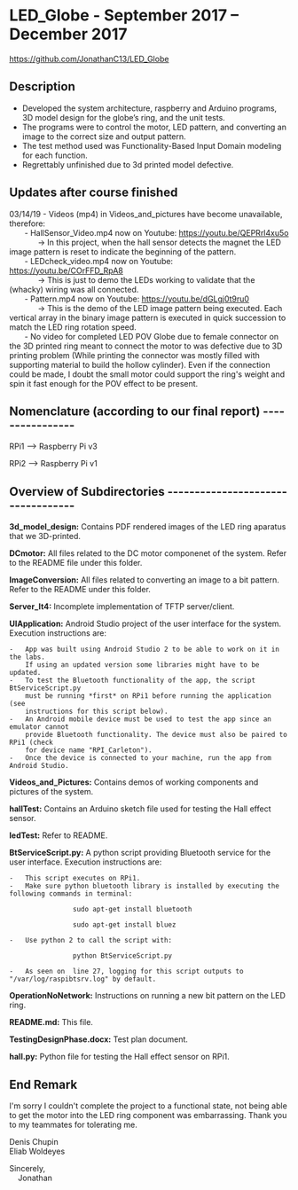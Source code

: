 # LED_Globe - September 2017 – December 2017 
https://github.com/JonathanC13/LED_Globe

## Description

- Developed the system architecture, raspberry and Arduino programs, 3D model design for the globe’s ring, and the unit tests.<br/> 
- The programs were to control the motor, LED pattern, and converting an image to the correct size and output pattern.<br/>
- The test method used was Functionality-Based Input Domain modeling for each function.<br/>
- Regrettably unfinished due to 3d printed model defective.<br/>

## Updates after course finished<br />
03/14/19 - Videos (mp4) in Videos_and_pictures have become unavailable, therefore:<br />
&nbsp;&nbsp;&nbsp;&nbsp;&nbsp;&nbsp; - HallSensor_Video.mp4 now on Youtube: https://youtu.be/QEPRrl4xu5o<br />
&nbsp;&nbsp;&nbsp;&nbsp;&nbsp;&nbsp;&nbsp;&nbsp;&nbsp;&nbsp;&nbsp;&nbsp; -> In this project, when the hall sensor detects the magnet the LED image pattern is reset to indicate the beginning of the pattern.<br />
&nbsp;&nbsp;&nbsp;&nbsp;&nbsp;&nbsp; - LEDcheck_video.mp4 now on Youtube: https://youtu.be/COrFFD_RpA8<br />
&nbsp;&nbsp;&nbsp;&nbsp;&nbsp;&nbsp;&nbsp;&nbsp;&nbsp;&nbsp;&nbsp;&nbsp; -> This is just to demo the LEDs working to validate that the (whacky) wiring was all connected.<br />
&nbsp;&nbsp;&nbsp;&nbsp;&nbsp;&nbsp; - Pattern.mp4 now on Youtube: https://youtu.be/dGLgj0t9ru0<br />
&nbsp;&nbsp;&nbsp;&nbsp;&nbsp;&nbsp;&nbsp;&nbsp;&nbsp;&nbsp;&nbsp;&nbsp; -> This is the demo of the LED image pattern being executed. Each vertical array in the binary image pattern is executed in quick succession to match the LED ring rotation speed.<br />
&nbsp;&nbsp;&nbsp;&nbsp;&nbsp;&nbsp; - No video for completed LED POV Globe due to female connector on the 3D printed ring meant to connect the motor to was defective due to 3D printing problem (While printing the connector was mostly filled with supporting material to build the hollow cylinder). Even if the connection could be made, I doubt the small motor could support the ring's weight and spin it fast enough for the POV effect to be present. 

## Nomenclature (according to our final report) ----------------
    
RPi1 --> Raspberry Pi v3

RPi2 --> Raspberry Pi v1

## Overview of Subdirectories ----------------------------------


**3d_model_design:**		Contains PDF rendered images of the LED ring aparatus that we 3D-printed.


**DCmotor:**			All files related to the DC motor componenet of the system. Refer to the README file under this folder.


**ImageConversion:**		All files related to converting an image to a bit pattern. Refer to the README under this folder.


**Server_It4:**			Incomplete implementation of TFTP server/client.


**UIApplication:**		Android Studio project of the user interface for the system. Execution instructions are:
      			
	-	App was built using Android Studio 2 to be able to work on it in the labs. 
		If using an updated version some libraries might have to be updated.
	-	To test the Bluetooth functionality of the app, the script BtServiceScript.py
		must be running *first* on RPi1 before running the application (see 
		instructions for this script below).
	-	An Android mobile device must be used to test the app since an emulator cannot 
		provide Bluetooth functionality. The device must also be paired to RPi1 (check
		for device name "RPI_Carleton").
	-	Once the device is connected to your machine, run the app from Android Studio.


**Videos_and_Pictures:**		Contains demos of working components and pictures of the system.


**hallTest:**			Contains an Arduino sketch file used for testing the Hall effect sensor.


**ledTest:**			Refer to README.


**BtServiceScript.py:**		A python script providing Bluetooth service for the user interface. Execution instructions are:
			
	-	This script executes on RPi1.
	-	Make sure python bluetooth library is installed by executing the following commands in terminal:
					
					sudo apt-get install bluetooth
					
					sudo apt-get install bluez
			
	-	Use python 2 to call the script with:
					
					python BtServiceScript.py

	-	As seen on  line 27, logging for this script outputs to "/var/log/raspibtsrv.log" by default.


**OperationNoNetwork:**		Instructions on running a new bit pattern on the LED ring.


**README.md:**			This file.


**TestingDesignPhase.docx:**	Test plan document.


**hall.py:**			Python file for testing the Hall effect sensor on RPi1.

## End Remark

I'm sorry I couldn't complete the project to a functional state, not being able to get the motor into the LED ring component was embarrassing. Thank you to my teammates for tolerating me.

Denis Chupin <br/>
Eliab Woldeyes

Sincerely, <br/>
&nbsp;&nbsp;&nbsp;&nbsp;Jonathan

